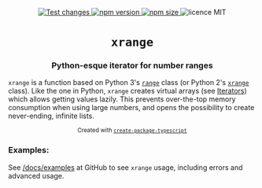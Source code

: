 <p align="center">
  <a href="https://github.com/parzh/xrange/actions?query=workflow%3A%22Test+changes%22">
    <img alt="Test changes" src="https://github.com/parzh/xrange/workflows/Test%20changes/badge.svg" />
  </a>

  <a href="https://www.npmjs.com/package/xrange">
    <img alt="npm version" src="https://badge.fury.io/js/xrange.svg" />
  </a>

  <a href="https://www.npmjs.com/package/xrange">
    <img alt="npm size" src="https://img.shields.io/bundlephobia/min/xrange" />
  </a>

  <img alt="licence MIT" src="https://img.shields.io/npm/l/xrange" />
</p>

<h1 align="center"><code>xrange</code></h1>
<h3 align="center">Python-esque iterator for number ranges</h3>

`xrange` is a function based on Python 3's [`range`](https://docs.python.org/3/library/stdtypes.html?highlight=range#ranges) class (or Python 2's [`xrange`](https://docs.python.org/2.7/library/functions.html#xrange) class). Like the one in Python, `xrange` creates virtual arrays (see [Iterators](https://developer.mozilla.org/en-US/docs/Web/JavaScript/Reference/Iteration_protocols)) which allows getting values lazily. This prevents over-the-top memory consumption when using large numbers, and opens the possibility to create never-ending, infinite lists.

<p align="center">
  <sub>
    Created with <a href="https://npmjs.org/package/create-package-typescript"><code>create-package-typescript</code></a>
  </sub>
</p>

### Examples:

See [/docs/examples](docs/examples) at GitHub to see `xrange` usage, including errors and advanced usage.
